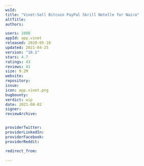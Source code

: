 ```yaml
---
wsId: 
title: "Vinet:Sell Bitcoin PayPal Skrill Netelle for Naira"
altTitle: 
authors:

users: 1000
appId: app.vinet
released: 2020-05-18
updated: 2021-04-25
version: "10.1"
stars: 4.7
ratings: 43
reviews: 41
size: 9.2M
website: 
repository: 
issue: 
icon: app.vinet.png
bugbounty: 
verdict: wip
date: 2021-08-02
signer: 
reviewArchive:


providerTwitter: 
providerLinkedIn: 
providerFacebook: 
providerReddit: 

redirect_from:

---
```



